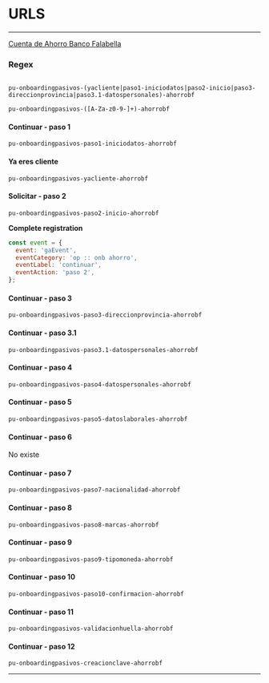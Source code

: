 # URLS

---

[Cuenta de Ahorro Banco Falabella](www.bancofalabella.pe/onboarding/ahorro-falabella/)

### Regex

```regex

pu-onboardingpasivos-(yacliente|paso1-iniciodatos|paso2-inicio|paso3-direccionprovincia|paso3.1-datospersonales)-ahorrobf

pu-onboardingpasivos-([A-Za-z0-9-]+)-ahorrobf
```

#### Continuar - paso 1

```regex
pu-onboardingpasivos-paso1-iniciodatos-ahorrobf
```

#### Ya eres cliente

```regex
pu-onboardingpasivos-yacliente-ahorrobf
```

#### Solicitar - paso 2

```regex
pu-onboardingpasivos-paso2-inicio-ahorrobf
```

**Complete registration**

```javascript
const event = {
  event: 'gaEvent',
  eventCategory: 'op :: onb ahorro',
  eventLabel: 'continuar',
  eventAction: 'paso 2',
};
```

#### Continuar - paso 3

```regex
pu-onboardingpasivos-paso3-direccionprovincia-ahorrobf
```

#### Continuar - paso 3.1

```regex
pu-onboardingpasivos-paso3.1-datospersonales-ahorrobf
```

#### Continuar - paso 4

```regex
pu-onboardingpasivos-paso4-datospersonales-ahorrobf
```

#### Continuar - paso 5

```regex
pu-onboardingpasivos-paso5-datoslaborales-ahorrobf
```

#### Continuar - paso 6

No existe

#### Continuar - paso 7

```regex
pu-onboardingpasivos-paso7-nacionalidad-ahorrobf
```

#### Continuar - paso 8

```regex
pu-onboardingpasivos-paso8-marcas-ahorrobf
```

#### Continuar - paso 9

```regex
pu-onboardingpasivos-paso9-tipomoneda-ahorrobf
```

#### Continuar - paso 10

```regex
pu-onboardingpasivos-paso10-confirmacion-ahorrobf
```

#### Continuar - paso 11

```regex
pu-onboardingpasivos-validacionhuella-ahorrobf
```

#### Continuar - paso 12

```regex
pu-onboardingpasivos-creacionclave-ahorrobf
```

---

